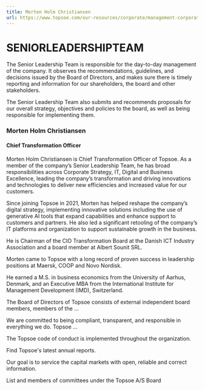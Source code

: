 ```yaml
---
title: Morten Holm Christiansen
url: https://www.topsoe.com/our-resources/corporate/management-corporate-governance/morten-holm-christiansen#main-content
---
```


# SENIORLEADERSHIPTEAM

The Senior Leadership Team is responsible for the day-to-day management of the company. It observes the recommendations, guidelines, and decisions issued by the Board of Directors, and makes sure there is timely reporting and information for our shareholders, the board and other stakeholders.

The Senior Leadership Team also submits and recommends proposals for our overall strategy, objectives and policies to the board, as well as being responsible for implementing them.

### Morten Holm Christiansen

#### Chief Transformation Officer

Morten Holm Christiansen is Chief Transformation Officer of Topsoe. As a member of the company’s Senior Leadership Team, he has broad responsibilities across Corporate Strategy, IT, Digital and Business Excellence, leading the company’s transformation and driving innovations and technologies to deliver new efficiencies and increased value for our customers.

Since joining Topsoe in 2021, Morten has helped reshape the company’s digital strategy, implementing innovative solutions including the use of generative AI tools that expand capabilities and enhance support to customers and partners. He also led a significant retooling of the company’s IT platforms and organization to support sustainable growth in the business.

He is Chairman of the CIO Transformation Board at the Danish ICT Industry Association and a board member at Albert Sounit SRL.

Morten came to Topsoe with a long record of proven success in leadership positions at Maersk, COOP and Novo Nordisk.

He earned a M.S. in business economics from the University of Aarhus, Denmark, and an Executive MBA from the International Institute for Management Development (IMD), Switzerland.

The Board of Directors of Topsoe consists of external independent board members, members of the ...

We are committed to being compliant, transparent, and responsible in everything we do. Topsoe ...

The Topsoe code of conduct is implemented throughout the organization.

Find Topsoe's latest annual reports.

Our goal is to service the capital markets with open, reliable and correct information.

List and members of committees under the Topsoe A/S Board